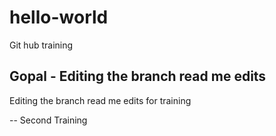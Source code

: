 # hello-world
Git hub training
## Gopal - Editing the branch read me edits
Editing the branch read me edits for training

-- Second Training
